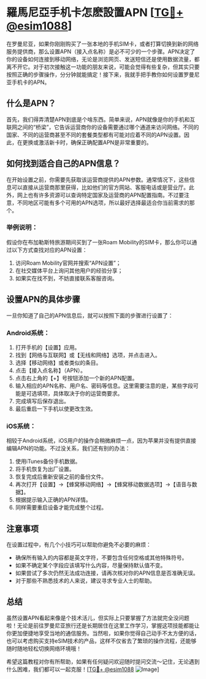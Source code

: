 # 羅馬尼亞手机卡怎麽設置APN [[TG💪+ @esim1088](https://t.me/s/esim1088)]

在罗曼尼亚，如果你刚刚购买了一张本地的手机SIM卡，或者打算切换到新的网络服务提供商，那么设置APN（接入点名称）是必不可少的一个步骤。APN决定了你的设备如何连接到移动网络，无论是浏览网页、发送短信还是使用数据流量，都离不开它。对于初次接触这一功能的朋友来说，可能会觉得有些复杂，但其实只要按照正确的步骤操作，分分钟就能搞定！接下来，我就手把手教你如何设置罗曼尼亚手机卡的APN。

## 什么是APN？

首先，我们得弄清楚APN到底是个啥东西。简单来说，APN就像是你的手机和互联网之间的“桥梁”，它告诉运营商你的设备需要通过哪个通道来访问网络。不同的国家、不同的运营商甚至不同的套餐类型都有可能对应着不同的APN设置。因此，在更换或激活新卡时，确保正确配置APN是非常重要的。

## 如何找到适合自己的APN信息？

在开始设置之前，你需要先获取该运营商提供的APN参数。通常情况下，这些信息可以直接从运营商那里获得，比如他们的官方网站、客服电话或是营业厅。此外，网上也有许多资源可以查询特定国家及运营商的APN配置指南。不过要注意，不同地区可能有多个可用的APN选项，所以最好选择最适合你当前需求的那个。

### 举例说明：
假设你在布加勒斯特旅游期间买到了一张Roam Mobility的SIM卡，那么你可以通过以下方式查找对应的APN设置：
1. 访问Roam Mobility官网并搜索“APN设置”；
2. 在社交媒体平台上询问其他用户的经验分享；
3. 如果实在找不到，不妨直接联系客服咨询。

## 设置APN的具体步骤

一旦你知道了自己的APN信息后，就可以按照下面的步骤进行设置了：

### Android系统：
1. 打开手机的【设置】应用。
2. 找到【网络与互联网】或【无线和网络】选项，并点击进入。
3. 选择【移动网络】或者类似的条目。
4. 点击【接入点名称】（APN）。
5. 点击右上角的【+】号按钮添加一个新的APN配置。
6. 输入相应的APN名称、用户名、密码等信息。这里需要注意的是，某些字段可能是可选填项，具体取决于你的运营商要求。
7. 完成填写后保存退出。
8. 最后重启一下手机以使更改生效。

### iOS系统：
相较于Android系统，iOS用户的操作会稍微麻烦一点，因为苹果并没有提供直接编辑APN的功能。不过没关系，我们还有别的办法：
1. 使用iTunes备份手机数据。
2. 将手机恢复为出厂设置。
3. 恢复完成后重新安装之前的备份文件。
4. 再次打开【设置】->【蜂窝移动网络】->【蜂窝移动数据选项】->【语音与数据】。
5. 根据提示输入正确的APN详情。
6. 同样需要重启设备才能完成整个过程。

## 注意事项

在设置过程中，有几个小技巧可以帮助你避免不必要的麻烦：
- 确保所有输入的内容都是英文字符，不要包含任何空格或其他特殊符号。
- 如果不确定某个字段应该填写什么内容，尽量保持默认值不变。
- 如果尝试了多次仍然无法成功连接，请再次核对你的APN信息是否准确无误。
- 对于那些不熟悉技术的人来说，建议寻求专业人士的帮助。

## 总结

虽然设置APN看起来像是个技术活儿，但实际上只要掌握了方法就完全没问题啦！无论是前往罗曼尼亚旅行还是长期居住在这里工作学习，掌握这项技能都能让你更加便捷地享受当地的通信服务。当然啦，如果你觉得自己动手不太方便的话，也可以考虑购买支持eSIM技术的产品，这样不仅省去了繁琐的操作流程，还能够随时随地轻松切换网络环境哦！

希望这篇教程对你有所帮助，如果有任何疑问欢迎随时提问交流～记住，无论遇到什么困难，我们都可以一起克服！[[TG💪+ @esim1088](https://t.me/s/esim1088) ![Image](https://i.postimg.cc/4NQfJmqS/Snipaste-2025-05-13-00-14-12.png)]